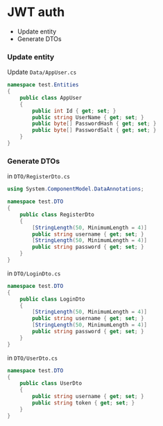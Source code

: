 # JWT auth
* Update entity
* Generate DTOs


### Update entity
Update `Data/AppUser.cs`
```cs
namespace test.Entities
{
    public class AppUser
    {
        public int Id { get; set; }
        public string UserName { get; set; }
        public byte[] PasswordHash { get; set; }
        public byte[] PasswordSalt { get; set; }
    }
}
```
### Generate DTOs
in `DTO/RegisterDto.cs`
```cs
using System.ComponentModel.DataAnnotations;

namespace test.DTO
{
    public class RegisterDto
    {
        [StringLength(50, MinimumLength = 4)]
        public string username { get; set; }
        [StringLength(50, MinimumLength = 4)]
        public string password { get; set; }
    }
}
```
in `DTO/LoginDto.cs`
```cs
namespace test.DTO
{
    public class LoginDto
    {
        [StringLength(50, MinimumLength = 4)]
        public string username { get; set; }
        [StringLength(50, MinimumLength = 4)]
        public string password { get; set; }
    }
}
```
in `DTO/UserDto.cs`
```cs
namespace test.DTO
{
    public class UserDto
    {
        public string username { get; set; }
        public string token { get; set; }
    }
}
```
